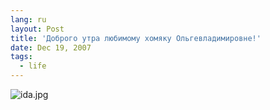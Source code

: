 ```yaml
---
lang: ru
layout: Post
title: 'Доброго утра любимому хомяку Ольгевладимировне!'
date: Dec 19, 2007
tags:
  - life
---
```


![ida.jpg](upload://ida.jpg)
